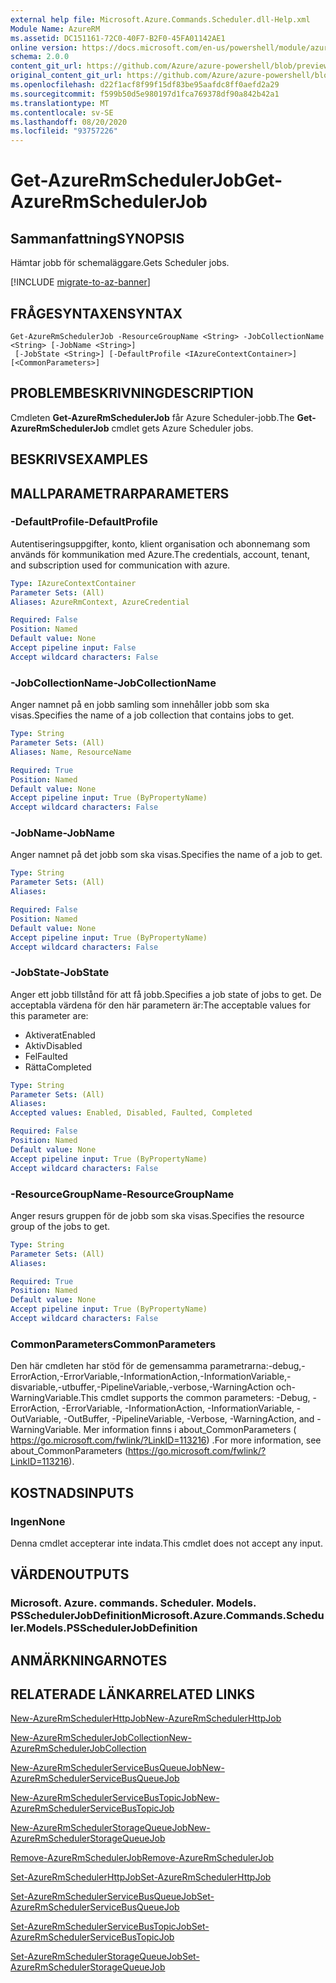 ```yaml
---
external help file: Microsoft.Azure.Commands.Scheduler.dll-Help.xml
Module Name: AzureRM
ms.assetid: DC151161-72C0-40F7-B2F0-45FA01142AE1
online version: https://docs.microsoft.com/en-us/powershell/module/azurerm.scheduler/get-azurermschedulerjob
schema: 2.0.0
content_git_url: https://github.com/Azure/azure-powershell/blob/preview/src/ResourceManager/Scheduler/Commands.Scheduler/help/Get-AzureRmSchedulerJob.md
original_content_git_url: https://github.com/Azure/azure-powershell/blob/preview/src/ResourceManager/Scheduler/Commands.Scheduler/help/Get-AzureRmSchedulerJob.md
ms.openlocfilehash: d22f1acf8f99f15df83be95aafdc8ff0aefd2a29
ms.sourcegitcommit: f599b50d5e980197d1fca769378df90a842b42a1
ms.translationtype: MT
ms.contentlocale: sv-SE
ms.lasthandoff: 08/20/2020
ms.locfileid: "93757226"
---
```

# <span data-ttu-id="f1bd4-101">Get-AzureRmSchedulerJob</span><span class="sxs-lookup"><span data-stu-id="f1bd4-101">Get-AzureRmSchedulerJob</span></span>

## <span data-ttu-id="f1bd4-102">Sammanfattning</span><span class="sxs-lookup"><span data-stu-id="f1bd4-102">SYNOPSIS</span></span>
<span data-ttu-id="f1bd4-103">Hämtar jobb för schemaläggare.</span><span class="sxs-lookup"><span data-stu-id="f1bd4-103">Gets Scheduler jobs.</span></span>

[!INCLUDE [migrate-to-az-banner](../../includes/migrate-to-az-banner.md)]

## <span data-ttu-id="f1bd4-104">FRÅGESYNTAXEN</span><span class="sxs-lookup"><span data-stu-id="f1bd4-104">SYNTAX</span></span>

```
Get-AzureRmSchedulerJob -ResourceGroupName <String> -JobCollectionName <String> [-JobName <String>]
 [-JobState <String>] [-DefaultProfile <IAzureContextContainer>] [<CommonParameters>]
```

## <span data-ttu-id="f1bd4-105">PROBLEMBESKRIVNING</span><span class="sxs-lookup"><span data-stu-id="f1bd4-105">DESCRIPTION</span></span>
<span data-ttu-id="f1bd4-106">Cmdleten **Get-AzureRmSchedulerJob** får Azure Scheduler-jobb.</span><span class="sxs-lookup"><span data-stu-id="f1bd4-106">The **Get-AzureRmSchedulerJob** cmdlet gets Azure Scheduler jobs.</span></span>

## <span data-ttu-id="f1bd4-107">BESKRIVS</span><span class="sxs-lookup"><span data-stu-id="f1bd4-107">EXAMPLES</span></span>

## <span data-ttu-id="f1bd4-108">MALLPARAMETRAR</span><span class="sxs-lookup"><span data-stu-id="f1bd4-108">PARAMETERS</span></span>

### <span data-ttu-id="f1bd4-109">-DefaultProfile</span><span class="sxs-lookup"><span data-stu-id="f1bd4-109">-DefaultProfile</span></span>
<span data-ttu-id="f1bd4-110">Autentiseringsuppgifter, konto, klient organisation och abonnemang som används för kommunikation med Azure.</span><span class="sxs-lookup"><span data-stu-id="f1bd4-110">The credentials, account, tenant, and subscription used for communication with azure.</span></span>

```yaml
Type: IAzureContextContainer
Parameter Sets: (All)
Aliases: AzureRmContext, AzureCredential

Required: False
Position: Named
Default value: None
Accept pipeline input: False
Accept wildcard characters: False
```

### <span data-ttu-id="f1bd4-111">-JobCollectionName</span><span class="sxs-lookup"><span data-stu-id="f1bd4-111">-JobCollectionName</span></span>
<span data-ttu-id="f1bd4-112">Anger namnet på en jobb samling som innehåller jobb som ska visas.</span><span class="sxs-lookup"><span data-stu-id="f1bd4-112">Specifies the name of a job collection that contains jobs to get.</span></span>

```yaml
Type: String
Parameter Sets: (All)
Aliases: Name, ResourceName

Required: True
Position: Named
Default value: None
Accept pipeline input: True (ByPropertyName)
Accept wildcard characters: False
```

### <span data-ttu-id="f1bd4-113">-JobName</span><span class="sxs-lookup"><span data-stu-id="f1bd4-113">-JobName</span></span>
<span data-ttu-id="f1bd4-114">Anger namnet på det jobb som ska visas.</span><span class="sxs-lookup"><span data-stu-id="f1bd4-114">Specifies the name of a job to get.</span></span>

```yaml
Type: String
Parameter Sets: (All)
Aliases: 

Required: False
Position: Named
Default value: None
Accept pipeline input: True (ByPropertyName)
Accept wildcard characters: False
```

### <span data-ttu-id="f1bd4-115">-JobState</span><span class="sxs-lookup"><span data-stu-id="f1bd4-115">-JobState</span></span>
<span data-ttu-id="f1bd4-116">Anger ett jobb tillstånd för att få jobb.</span><span class="sxs-lookup"><span data-stu-id="f1bd4-116">Specifies a job state of jobs to get.</span></span>
<span data-ttu-id="f1bd4-117">De acceptabla värdena för den här parametern är:</span><span class="sxs-lookup"><span data-stu-id="f1bd4-117">The acceptable values for this parameter are:</span></span>

- <span data-ttu-id="f1bd4-118">Aktiverat</span><span class="sxs-lookup"><span data-stu-id="f1bd4-118">Enabled</span></span> 
- <span data-ttu-id="f1bd4-119">Aktiv</span><span class="sxs-lookup"><span data-stu-id="f1bd4-119">Disabled</span></span> 
- <span data-ttu-id="f1bd4-120">Fel</span><span class="sxs-lookup"><span data-stu-id="f1bd4-120">Faulted</span></span> 
- <span data-ttu-id="f1bd4-121">Rätta</span><span class="sxs-lookup"><span data-stu-id="f1bd4-121">Completed</span></span>

```yaml
Type: String
Parameter Sets: (All)
Aliases: 
Accepted values: Enabled, Disabled, Faulted, Completed

Required: False
Position: Named
Default value: None
Accept pipeline input: True (ByPropertyName)
Accept wildcard characters: False
```

### <span data-ttu-id="f1bd4-122">-ResourceGroupName</span><span class="sxs-lookup"><span data-stu-id="f1bd4-122">-ResourceGroupName</span></span>
<span data-ttu-id="f1bd4-123">Anger resurs gruppen för de jobb som ska visas.</span><span class="sxs-lookup"><span data-stu-id="f1bd4-123">Specifies the resource group of the jobs to get.</span></span>

```yaml
Type: String
Parameter Sets: (All)
Aliases: 

Required: True
Position: Named
Default value: None
Accept pipeline input: True (ByPropertyName)
Accept wildcard characters: False
```

### <span data-ttu-id="f1bd4-124">CommonParameters</span><span class="sxs-lookup"><span data-stu-id="f1bd4-124">CommonParameters</span></span>
<span data-ttu-id="f1bd4-125">Den här cmdleten har stöd för de gemensamma parametrarna:-debug,-ErrorAction,-ErrorVariable,-InformationAction,-InformationVariable,-disvariable,-utbuffer,-PipelineVariable,-verbose,-WarningAction och-WarningVariable.</span><span class="sxs-lookup"><span data-stu-id="f1bd4-125">This cmdlet supports the common parameters: -Debug, -ErrorAction, -ErrorVariable, -InformationAction, -InformationVariable, -OutVariable, -OutBuffer, -PipelineVariable, -Verbose, -WarningAction, and -WarningVariable.</span></span> <span data-ttu-id="f1bd4-126">Mer information finns i about_CommonParameters ( https://go.microsoft.com/fwlink/?LinkID=113216) .</span><span class="sxs-lookup"><span data-stu-id="f1bd4-126">For more information, see about_CommonParameters (https://go.microsoft.com/fwlink/?LinkID=113216).</span></span>

## <span data-ttu-id="f1bd4-127">KOSTNADS</span><span class="sxs-lookup"><span data-stu-id="f1bd4-127">INPUTS</span></span>

### <span data-ttu-id="f1bd4-128">Ingen</span><span class="sxs-lookup"><span data-stu-id="f1bd4-128">None</span></span>
<span data-ttu-id="f1bd4-129">Denna cmdlet accepterar inte indata.</span><span class="sxs-lookup"><span data-stu-id="f1bd4-129">This cmdlet does not accept any input.</span></span>

## <span data-ttu-id="f1bd4-130">VÄRDEN</span><span class="sxs-lookup"><span data-stu-id="f1bd4-130">OUTPUTS</span></span>

### <span data-ttu-id="f1bd4-131">Microsoft. Azure. commands. Scheduler. Models. PSSchedulerJobDefinition</span><span class="sxs-lookup"><span data-stu-id="f1bd4-131">Microsoft.Azure.Commands.Scheduler.Models.PSSchedulerJobDefinition</span></span>

## <span data-ttu-id="f1bd4-132">ANMÄRKNINGAR</span><span class="sxs-lookup"><span data-stu-id="f1bd4-132">NOTES</span></span>

## <span data-ttu-id="f1bd4-133">RELATERADE LÄNKAR</span><span class="sxs-lookup"><span data-stu-id="f1bd4-133">RELATED LINKS</span></span>

[<span data-ttu-id="f1bd4-134">New-AzureRmSchedulerHttpJob</span><span class="sxs-lookup"><span data-stu-id="f1bd4-134">New-AzureRmSchedulerHttpJob</span></span>](./New-AzureRmSchedulerHttpJob.md)

[<span data-ttu-id="f1bd4-135">New-AzureRmSchedulerJobCollection</span><span class="sxs-lookup"><span data-stu-id="f1bd4-135">New-AzureRmSchedulerJobCollection</span></span>](./New-AzureRmSchedulerJobCollection.md)

[<span data-ttu-id="f1bd4-136">New-AzureRmSchedulerServiceBusQueueJob</span><span class="sxs-lookup"><span data-stu-id="f1bd4-136">New-AzureRmSchedulerServiceBusQueueJob</span></span>](./New-AzureRmSchedulerServiceBusQueueJob.md)

[<span data-ttu-id="f1bd4-137">New-AzureRmSchedulerServiceBusTopicJob</span><span class="sxs-lookup"><span data-stu-id="f1bd4-137">New-AzureRmSchedulerServiceBusTopicJob</span></span>](./New-AzureRmSchedulerServiceBusTopicJob.md)

[<span data-ttu-id="f1bd4-138">New-AzureRmSchedulerStorageQueueJob</span><span class="sxs-lookup"><span data-stu-id="f1bd4-138">New-AzureRmSchedulerStorageQueueJob</span></span>](./New-AzureRmSchedulerStorageQueueJob.md)

[<span data-ttu-id="f1bd4-139">Remove-AzureRmSchedulerJob</span><span class="sxs-lookup"><span data-stu-id="f1bd4-139">Remove-AzureRmSchedulerJob</span></span>](./Remove-AzureRmSchedulerJob.md)

[<span data-ttu-id="f1bd4-140">Set-AzureRmSchedulerHttpJob</span><span class="sxs-lookup"><span data-stu-id="f1bd4-140">Set-AzureRmSchedulerHttpJob</span></span>](./Set-AzureRmSchedulerHttpJob.md)

[<span data-ttu-id="f1bd4-141">Set-AzureRmSchedulerServiceBusQueueJob</span><span class="sxs-lookup"><span data-stu-id="f1bd4-141">Set-AzureRmSchedulerServiceBusQueueJob</span></span>](./Set-AzureRmSchedulerServiceBusQueueJob.md)

[<span data-ttu-id="f1bd4-142">Set-AzureRmSchedulerServiceBusTopicJob</span><span class="sxs-lookup"><span data-stu-id="f1bd4-142">Set-AzureRmSchedulerServiceBusTopicJob</span></span>](./Set-AzureRmSchedulerServiceBusTopicJob.md)

[<span data-ttu-id="f1bd4-143">Set-AzureRmSchedulerStorageQueueJob</span><span class="sxs-lookup"><span data-stu-id="f1bd4-143">Set-AzureRmSchedulerStorageQueueJob</span></span>](./Set-AzureRmSchedulerStorageQueueJob.md)


